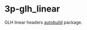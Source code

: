# 3p-glh_linear

GLH linear headers [autobuild][] package.

[autobuild]: https://wiki.secondlife.com/wiki/Autobuild
